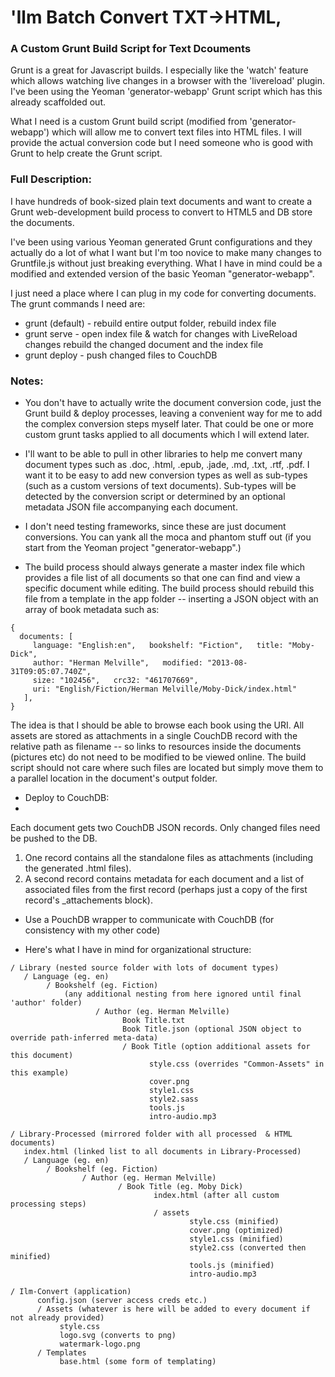 # 'Ilm Batch Convert TXT->HTML,
### A Custom Grunt Build Script for Text Dcouments


Grunt is a great for Javascript builds. I especially like the 'watch' feature which allows watching live changes in a browser with the 'livereload' plugin. I've been using the Yeoman 'generator-webapp' Grunt script which has this already scaffolded out.

What I need is a custom Grunt build script (modified from 'generator-webapp') which will allow me to convert text files into HTML files. I will provide the actual conversion code but I need someone who is good with Grunt to help create the Grunt script.
 
### Full Description:

I have hundreds of book-sized plain text documents and want to create a Grunt web-development build process to convert to HTML5 and DB store the documents.  

I've been using various Yeoman generated Grunt configurations and they actually do a lot of what I want but I'm too novice to make many changes to Gruntfile.js without just breaking everything. What I have in mind could be a modified and extended version of the basic Yeoman "generator-webapp".

I just need a place where I can plug in my code for converting documents. The grunt commands I need are:

* grunt (default) - rebuild entire output folder, rebuild index file  
* grunt serve - open index file & watch for changes with LiveReload
        changes rebuild the changed document and the index file
* grunt deploy - push changed files to CouchDB

### Notes: 

*  You don't have to actually write the document conversion code, just the Grunt build & deploy processes, leaving a convenient way for me to add the complex conversion steps myself later. That could be one or more custom grunt tasks applied to all documents which I will extend later.

*  I'll want to be able to pull in other libraries to help me convert many document types such as .doc, .html, .epub, .jade, .md, .txt, .rtf, .pdf. I want it to be easy to add new conversion types as well as sub-types (such as a custom versions of text documents). Sub-types will be detected by the conversion script or determined by an optional metadata JSON file accompanying each document.

* I don't need testing frameworks, since these are just document conversions. You can yank all the moca and phantom stuff out (if you start from the Yeoman project "generator-webapp".)

* The build process should always generate a master index file which provides a file list of all documents so that one can find and view a specific document while editing. The build process should rebuild this file from a template in the app folder -- inserting a JSON object with an array of book metadata such as:

```
{ 
  documents: [
     language: "English:en",   bookshelf: "Fiction",   title: "Moby-Dick",
     author: "Herman Melville",   modified: "2013-08-31T09:05:07.740Z",
     size: "102456",   crc32: "461707669",
     uri: "English/Fiction/Herman Melville/Moby-Dick/index.html"
   ],
}
```

The idea is that I should be able to browse each book using the URI. All assets are stored as attachments in a single CouchDB record with the relative path as filename -- so links to resources inside the documents (pictures etc) do not need to be modified to be viewed online. The build script should not care where such files are located but simply move them to a parallel location in the document's output folder.

* Deploy to CouchDB:
* 
Each document gets two CouchDB JSON records. Only  changed files need be pushed to the DB.
1) One record contains all the standalone files as attachments (including the generated .html files).
2) A second record contains metadata for each document and a list of associated files from the first record (perhaps just a copy of the first record's _attachements block).
* Use a PouchDB wrapper to communicate with CouchDB (for consistency with my other code)
 
 
* Here's what I have in mind for organizational structure:

```
/ Library (nested source folder with lots of document types)
   / Language (eg. en)
        / Bookshelf (eg. Fiction)
            (any additional nesting from here ignored until final 'author' folder)
                   / Author (eg. Herman Melville) 
                         Book Title.txt
                         Book Title.json (optional JSON object to override path-inferred meta-data)
                         / Book Title (option additional assets for this document)
                               style.css (overrides "Common-Assets" in this example)
                               cover.png
                               style1.css
                               style2.sass
                               tools.js
                               intro-audio.mp3
                               
/ Library-Processed (mirrored folder with all processed  & HTML documents)
   index.html (linked list to all documents in Library-Processed)
   / Language (eg. en)
        / Bookshelf (eg. Fiction)
                / Author (eg. Herman Melville)
                        / Book Title (eg. Moby Dick)
                                index.html (after all custom processing steps)
                                / assets
                                        style.css (minified)
                                        cover.png (optimized)
                                        style1.css (minified)
                                        style2.css (converted then minified)
                                        tools.js (minified)
                                        intro-audio.mp3
                                        
/ Ilm-Convert (application)
      config.json (server access creds etc.)
      / Assets (whatever is here will be added to every document if not already provided)
           style.css
           logo.svg (converts to png)
           watermark-logo.png
      / Templates
           base.html (some form of templating)
        
```

